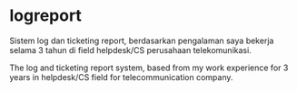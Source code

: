 # logreport
Sistem log dan ticketing report, berdasarkan pengalaman saya bekerja selama 3 tahun di field helpdesk/CS perusahaan telekomunikasi. 

The log and ticketing report system, based from my work experience for 3 years in helpdesk/CS field for telecommunication company.
